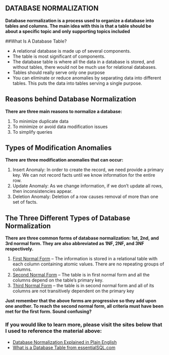 ## DATABASE NORMALIZATION

**Database normalization is a process used to organize a database into tables and columns.  The main idea with this is that a table should be about a specific topic and only supporting topics included**

##What Is A Database Table?
* A relational database is made up of several components.
* The table is most significant of components.
* The database table is where all the data in a database is stored, and without tables, there would not be much use for relational databases.
* Tables should really serve only one purpose
* You can eliminate or reduce anomalies by separating data into different tables. This puts the data into tables serving a single purpose.

## Reasons behind Database Normalization
**There are three main reasons to normalize a database:**

1. To minimize duplicate data
2. To minimize or avoid data modification issues
3. To simplify queries

## Types of Modification Anomalies
**There are three modification anomalies that can occur:**
1. Insert Anomaly: In order to create the record, we need provide a primary key. We can not record facts until we know information for the entire row.
2. Update Anomaly: As we change information, if we don’t update all rows, then inconsistencies appear.
3. Deletion Anomaly: Deletion of a row causes removal of more than one set of facts.

## The Three Different Types of Database Normalization
**There are three common forms of database normalization: 1st, 2nd, and 3rd normal form. They are also abbreviated as 1NF, 2NF, and 3NF respectively.**

1. [First Normal Form](https://www.essentialsql.com/get-ready-to-learn-sql-8-database-first-normal-form-explained-in-simple-english/) – The information is stored in a relational table with each column containing atomic values. There are no repeating groups of columns.
2. [Second Normal Form](https://www.essentialsql.com/get-ready-to-learn-sql-10-database-second-normal-form-explained-in-simple-english/) – The table is in first normal form and all the columns depend on the table’s primary key.
3. [Third Normal Form](https://www.essentialsql.com/get-ready-to-learn-sql-11-database-third-normal-form-explained-in-simple-english/) – the table is in second normal form and all of its columns are not transitively dependent on the primary key

**Just remember that the above forms are progressive so they add upon one another. To reach the second normal form, all criteria must have been met for the first form. Sound confusing?**

### If you would like to learn more, please visit the sites below that I used to reference the material above:
* [Database Normalization Explained in Plain English](https://www.essentialsql.com/get-ready-to-learn-sql-11-database-third-normal-form-explained-in-simple-english/)
* [What is a Database Table from essentialSQL.com](https://www.essentialsql.com/what-is-a-database-table/)
